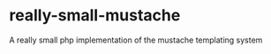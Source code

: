 really-small-mustache
=====================

A really small php implementation of the mustache templating system
